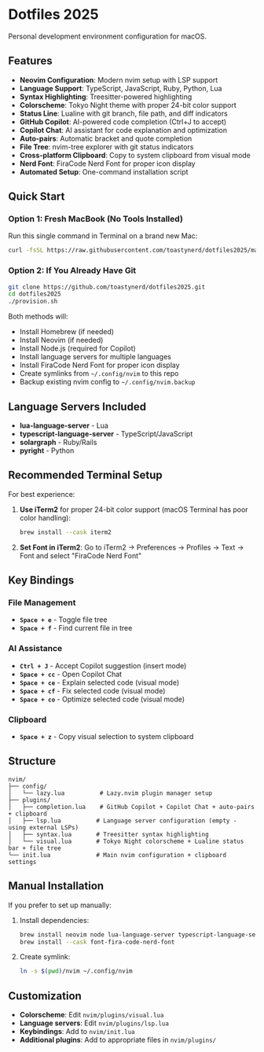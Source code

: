 # Dotfiles 2025

Personal development environment configuration for macOS.

## Features

- **Neovim Configuration**: Modern nvim setup with LSP support
- **Language Support**: TypeScript, JavaScript, Ruby, Python, Lua
- **Syntax Highlighting**: Treesitter-powered highlighting
- **Colorscheme**: Tokyo Night theme with proper 24-bit color support
- **Status Line**: Lualine with git branch, file path, and diff indicators
- **GitHub Copilot**: AI-powered code completion (Ctrl+J to accept)
- **Copilot Chat**: AI assistant for code explanation and optimization
- **Auto-pairs**: Automatic bracket and quote completion
- **File Tree**: nvim-tree explorer with git status indicators
- **Cross-platform Clipboard**: Copy to system clipboard from visual mode
- **Nerd Font**: FiraCode Nerd Font for proper icon display
- **Automated Setup**: One-command installation script

## Quick Start

### Option 1: Fresh MacBook (No Tools Installed)
Run this single command in Terminal on a brand new Mac:

```bash
curl -fsSL https://raw.githubusercontent.com/toastynerd/dotfiles2025/master/bootstrap.sh | bash
```

### Option 2: If You Already Have Git
```bash
git clone https://github.com/toastynerd/dotfiles2025.git
cd dotfiles2025
./provision.sh
```

Both methods will:
- Install Homebrew (if needed)
- Install Neovim (if needed)
- Install Node.js (required for Copilot)
- Install language servers for multiple languages
- Install FiraCode Nerd Font for proper icon display
- Create symlinks from `~/.config/nvim` to this repo
- Backup existing nvim config to `~/.config/nvim.backup`

## Language Servers Included

- **lua-language-server** - Lua
- **typescript-language-server** - TypeScript/JavaScript
- **solargraph** - Ruby/Rails
- **pyright** - Python

## Recommended Terminal Setup

For best experience:

1. **Use iTerm2** for proper 24-bit color support (macOS Terminal has poor color handling):
   ```bash
   brew install --cask iterm2
   ```

2. **Set Font in iTerm2**: Go to iTerm2 → Preferences → Profiles → Text → Font and select "FiraCode Nerd Font"

## Key Bindings

### File Management
- **`Space + e`** - Toggle file tree
- **`Space + f`** - Find current file in tree

### AI Assistance
- **`Ctrl + J`** - Accept Copilot suggestion (insert mode)
- **`Space + cc`** - Open Copilot Chat
- **`Space + ce`** - Explain selected code (visual mode)
- **`Space + cf`** - Fix selected code (visual mode)
- **`Space + co`** - Optimize selected code (visual mode)

### Clipboard
- **`Space + z`** - Copy visual selection to system clipboard

## Structure

```
nvim/
├── config/
│   └── lazy.lua          # Lazy.nvim plugin manager setup
├── plugins/
│   ├── completion.lua    # GitHub Copilot + Copilot Chat + auto-pairs + clipboard
│   ├── lsp.lua          # Language server configuration (empty - using external LSPs)
│   ├── syntax.lua       # Treesitter syntax highlighting
│   └── visual.lua       # Tokyo Night colorscheme + Lualine status bar + file tree
└── init.lua             # Main nvim configuration + clipboard settings
```

## Manual Installation

If you prefer to set up manually:

1. Install dependencies:
   ```bash
   brew install neovim node lua-language-server typescript-language-server solargraph pyright
   brew install --cask font-fira-code-nerd-font
   ```

2. Create symlink:
   ```bash
   ln -s $(pwd)/nvim ~/.config/nvim
   ```

## Customization

- **Colorscheme**: Edit `nvim/plugins/visual.lua`
- **Language servers**: Edit `nvim/plugins/lsp.lua`
- **Keybindings**: Add to `nvim/init.lua`
- **Additional plugins**: Add to appropriate files in `nvim/plugins/`